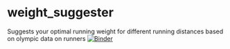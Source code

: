 # weight_suggester
Suggests your optimal running weight for different running distances based on olympic data on runners
[![Binder](https://mybinder.org/badge_logo.svg)](https://mybinder.org/v2/gh/NicoStirling/weight_suggester/main?labpath=analysis_linear_regression.ipynb)
